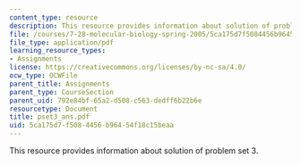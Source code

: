 ```yaml
---
content_type: resource
description: This resource provides information about solution of problem set 3.
file: /courses/7-28-molecular-biology-spring-2005/5ca175d7f5084456b96454f18c15beaa_pset3_ans.pdf
file_type: application/pdf
learning_resource_types:
- Assignments
license: https://creativecommons.org/licenses/by-nc-sa/4.0/
ocw_type: OCWFile
parent_title: Assignments
parent_type: CourseSection
parent_uid: 792e84bf-65a2-d508-c563-dedff6b22b6e
resourcetype: Document
title: pset3_ans.pdf
uid: 5ca175d7-f508-4456-b964-54f18c15beaa
---
```

This resource provides information about solution of problem set 3.
